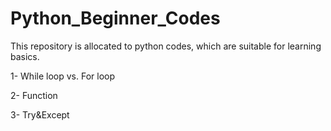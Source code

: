 # Python_Beginner_Codes
This repository is allocated to python codes, which are suitable for learning basics.

1- While loop vs. For loop

2- Function

3- Try&Except